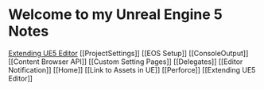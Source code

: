 # Welcome to my Unreal Engine 5 Notes

[Extending UE5 Editor](<Extending UE5 Editor>)
[[ProjectSettings]]
[[EOS Setup]]
[[ConsoleOutput]]
[[Content Browser API]]
[[Custom Setting Pages]]
[[Delegates]]
[[Editor Notification]]
[[Home]]
[[Link to Assets in UE]]
[[Perforce]]
[[Extending UE5 Editor]]